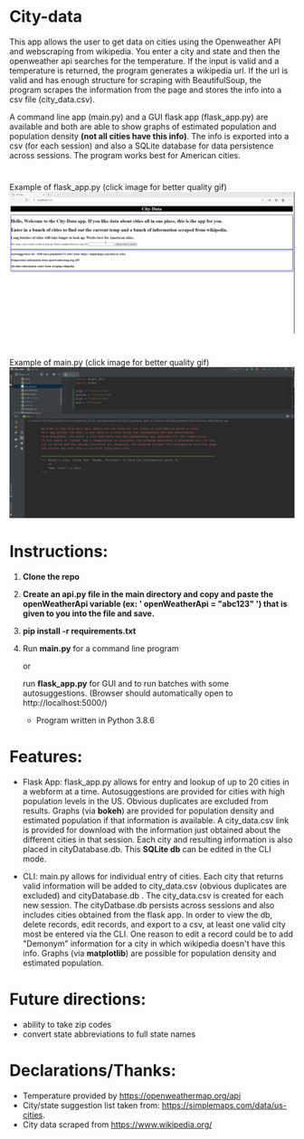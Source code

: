 # City-data

This app allows the user to get data on cities using the Openweather API and webscraping from wikipedia. You enter a city and state and then the openweather api searches for the temperature. If the input is valid and a temperature is returned, the program generates a wikipedia url. If the url is valid and has enough structure for scraping with BeautifulSoup, the program scrapes the information from the page and stores the info into a csv file (city_data.csv). 

A command line app (main.py) and a GUI flask app (flask_app.py) are available and both are able to show graphs of estimated population and population density **(not all cities have this info)**. The info is exported into a csv (for each session) and also a SQLite database for data persistence across sessions. The program works best for American cities. 


#
Example of flask_app.py (click image for better quality gif)
![flash_app.py](images/citydata_gif_2.gif) 

#
Example of main.py (click image for better quality gif)
![main.py](images/citydata_gif_3.gif) 


#
# Instructions:

1. **Clone the repo**
2. **Create an api.py file in the main directory and copy and paste the openWeatherApi variable (ex: ' openWeatherApi = "abc123" ') that is given to you into the file and save.**
3. **pip install -r requirements.txt**
4. Run **main.py** for a command line program

   or

    run **flask_app.py** for GUI and to run batches with some autosuggestions. (Browser should automatically open to http://localhost:5000/)

    * Program written in Python 3.8.6

#

# Features:

* Flask App:
    flask_app.py allows for entry and lookup of up to 20 cities in a webform at a time. Autosuggestions are provided for cities with high population levels in the US. Obvious duplicates are excluded from results. Graphs (via **bokeh**) are provided for population density and estimated population if that information is available. A city_data.csv link is provided for download with the information just obtained about the different cities in that session. Each city and resulting information is also placed in cityDatabase.db. This **SQLite db** can be edited in the CLI mode. 

* CLI:
    main.py allows for individual entry of cities. Each city that returns valid information will be added to city_data.csv (obvious duplicates are excluded) and cityDatabase.db . The city_data.csv is created for each new session. The cityDatbase.db persists across sessions and also includes cities obtained from the flask app. In order to view the db, delete records, edit records, and export to a csv, at least one valid city most be entered via the CLI. One reason to edit a record could be to add "Demonym" information for a city in which wikipedia doesn't have this info. Graphs (via **matplotlib**) are possible for population density and estimated population.  



#

# Future directions: 
* ability to take zip codes
* convert state abbreviations to full state names

#

# Declarations/Thanks:
* Temperature provided by https://openweathermap.org/api 
* City/state suggestion list taken from:  https://simplemaps.com/data/us-cities.
* City data scraped from https://www.wikipedia.org/

#

